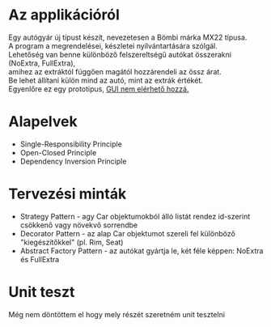 <div>
    <h1>Az applikációról</h1>
    <p>
        Egy autógyár új típust készít, nevezetesen a Bömbi márka MX22 típusa.<br>
        A program a megrendelései, készletei nyílvántartására szólgál.<br>
        Lehetőség van benne különböző felszereltségű autókat összerakni (NoExtra, FullExtra),<br>
        amihez az extráktól függően magától hozzárendeli az össz árat.<br>
        Be lehet állítani külön mind az autó, mint az extrák értékét.<br>
        Egyenlőre ez egy prototipus, <span style="text-decoration: underline;">GUI nem elérhető hozzá.</span>
    </p>
</div>

<div>
    <h1>Alapelvek</h1>
    <ul>
        <li>Single-Responsibility Principle</li>
        <li>Open-Closed Principle</li>
        <li>Dependency Inversion Principle</li>
    </ul>
</div>

<div>
    <h1>Tervezési minták</h1>
    <ul>
        <li>Strategy Pattern - agy Car objektumokból álló listát rendez id-szerint csökkenő vagy növekvő sorrendbe</li>
        <li>Decorator Pattern - az alap Car objektumot szereli fel különböző "kiegészítőkkel" (pl. Rim, Seat)</li>
        <li>Abstract Factory Pattern - az autókat gyártja le, két féle képpen: NoExtra és FullExtra </li>
    </ul>
</div>

<div>
    <h1>Unit teszt</h1>
    <p>Még nem döntöttem el hogy mely részét szeretném unit tesztelni</p>
</div>
